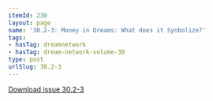 ```yaml
---
itemId: 230
layout: page
name: '30.2-3: Money in Dreams: What does it Synbolize?'
tags:
- hasTag: dreamnetwork
- hasTag: dream-network-volume-30
type: post
urlSlug: 30.2-3
---
```

<a href="files/pdfs/Volume_30/30.2-30.3_money.pdf" download="">Download issue 30.2-3</a>